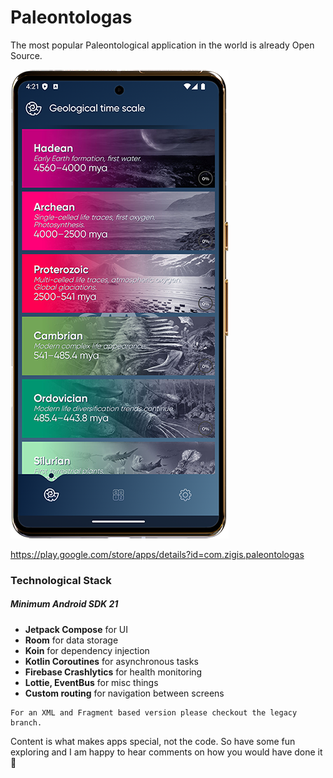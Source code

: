 # Paleontologas

The most popular Paleontological application in the world is already Open Source.

![alt text](https://github.com/edgar-zigis/Paleontologas/blob/master/sample.png?raw=true)

https://play.google.com/store/apps/details?id=com.zigis.paleontologas

### Technological Stack

##### Minimum Android SDK 21

- **Jetpack Compose** for UI
- **Room** for data storage
- **Koin** for dependency injection
- **Kotlin Coroutines** for asynchronous tasks
- **Firebase Crashlytics** for health monitoring
- **Lottie, EventBus** for misc things
- **Custom routing** for navigation between screens

```
For an XML and Fragment based version please checkout the legacy branch.
```

Content is what makes apps special, not the code. So have some fun exploring and I am happy to hear comments on how you would have done it 🦖
